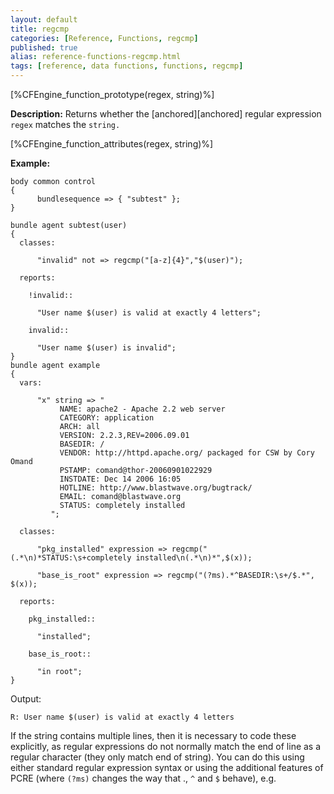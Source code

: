 ```yaml
---
layout: default
title: regcmp
categories: [Reference, Functions, regcmp]
published: true
alias: reference-functions-regcmp.html
tags: [reference, data functions, functions, regcmp]
---
```


[%CFEngine_function_prototype(regex, string)%]

**Description:** Returns whether the [anchored][anchored] regular expression 
`regex` matches the `string.`

[%CFEngine_function_attributes(regex, string)%]

**Example:**

```cf3
body common control
{
      bundlesequence => { "subtest" };
}

bundle agent subtest(user)
{
  classes:

      "invalid" not => regcmp("[a-z]{4}","$(user)");

  reports:

    !invalid::

      "User name $(user) is valid at exactly 4 letters";

    invalid::

      "User name $(user) is invalid";
}
bundle agent example
{
  vars:

      "x" string => "
           NAME: apache2 - Apache 2.2 web server
           CATEGORY: application
           ARCH: all
           VERSION: 2.2.3,REV=2006.09.01
           BASEDIR: /
           VENDOR: http://httpd.apache.org/ packaged for CSW by Cory Omand
           PSTAMP: comand@thor-20060901022929
           INSTDATE: Dec 14 2006 16:05
           HOTLINE: http://www.blastwave.org/bugtrack/
           EMAIL: comand@blastwave.org
           STATUS: completely installed
         ";

  classes:

      "pkg_installed" expression => regcmp("(.*\n)*STATUS:\s+completely installed\n(.*\n)*",$(x));

      "base_is_root" expression => regcmp("(?ms).*^BASEDIR:\s+/$.*", $(x));

  reports:

    pkg_installed::

      "installed";

    base_is_root::

      "in root";
}
```

Output:

```
R: User name $(user) is valid at exactly 4 letters
```

If the string contains multiple lines, then it is necessary to code these
explicitly, as regular expressions do not normally match the end of line
as a regular character (they only match end of string). You can do this
using either standard regular expression syntax or using the additional
features of PCRE (where `(?ms)` changes the way that ., `^` and `$` behave), e.g.

